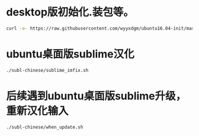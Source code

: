 
# desktop版初始化.装包等。
```bash
curl -o- https://raw.githubusercontent.com/wyyxdgm/ubuntu16.04-init/master/init.sh|sudo bash
```
# ubuntu桌面版sublime汉化
```bash
./subl-chinese/sublime_imfix.sh
```
# 后续遇到ubuntu桌面版sublime升级，重新汉化输入
```bash
./subl-chinese/when_update.sh
```
